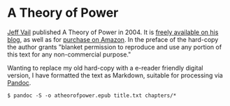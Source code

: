 # A Theory of Power

[Jeff Vail][1] published A Theory of Power in 2004. It is [freely available on
his blog][2], as well as for [purchase on Amazon][3]. In the preface of the
hard-copy the author grants "blanket permission to reproduce and use any
portion of this text for any non-commercial purpose."

Wanting to replace my old hard-copy with a e-reader friendly digital version, I
have formatted the text as Markdown, suitable for processing via [Pandoc][4].

    $ pandoc -S -o atheorofpower.epub title.txt chapters/*

[1]: http://www.jeffvail.net/
[2]: http://www.jeffvail.net/2005/03/theory-of-power-online.html
[3]: https://www.amazon.com/Theory-Power-Jeff-Vail/dp/0595330304
[4]: http://pandoc.org/
